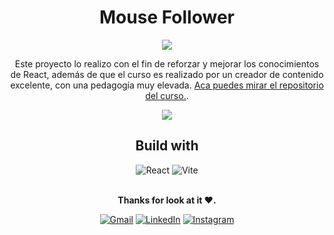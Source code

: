 <h1 align="center">Mouse Follower</h1>
<div align="center">
  
![](https://img.shields.io/static/v1?label=Stado&message=Completado&color=green)
  <br>
  
 Este proyecto lo realizo con el fin de reforzar y mejorar los conocimientos de React, además de que el curso es realizado por un creador de contenido excelente, con una pedagogía muy elevada. [Aca puedes mirar el repositorio del curso.](https://github.com/midudev/aprendiendo-react).
  
 [![](https://img.shields.io/static/v1?label=LiveSite&message=Click&color=blue)](https://rauljariasz.github.io/mouse-follower/)
 
</div>

<h2 align="center">Build with</h2>

<div align="center">
  
  ![React](https://img.shields.io/badge/react-%2320232a.svg?style=for-the-badge&logo=react&logoColor=%2361DAFB)
  ![Vite](https://img.shields.io/badge/vite-%23646CFF.svg?style=for-the-badge&logo=vite&logoColor=white)
  
</div>

<br>

<div align="center">
<b>Thanks for look at it ♥.</b>
  
  [![Gmail](https://img.shields.io/badge/Gmail-D14836?style=for-the-badge&logo=gmail&logoColor=white)](mailto:rauljariasz@gmail.com)
  [![LinkedIn](https://img.shields.io/badge/linkedin-%230077B5.svg?style=for-the-badge&logo=linkedin&logoColor=white)](https://www.linkedin.com/in/rauljariasz/)
  [![Instagram](https://img.shields.io/badge/Instagram-%23E4405F.svg?style=for-the-badge&logo=Instagram&logoColor=white)](https://www.instagram.com/rauljariasz/)
</div>